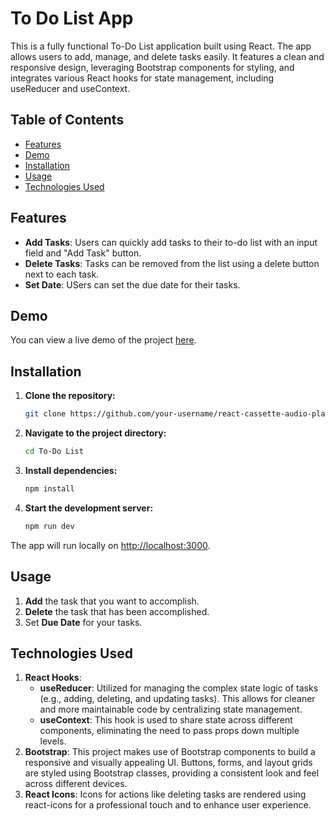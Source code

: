 # To Do List App

This is a fully functional To-Do List application built using React. The app allows users to add, manage, and delete tasks easily. It features a clean and responsive design, leveraging Bootstrap components for styling, and integrates various React hooks for state management, including useReducer and useContext.

## Table of Contents
- [Features](#features)
- [Demo](#demo)
- [Installation](#installation)
- [Usage](#usage)
- [Technologies Used](#technologies-used)

## Features
- **Add Tasks**: Users can quickly add tasks to their to-do list with an input field and "Add Task" button.
- **Delete Tasks**: Tasks can be removed from the list using a delete button next to each task.
- **Set Date**: USers can set the due date for their tasks.

## Demo
You can view a live demo of the project [here](https://main--too-doo-list-app-react.netlify.app/).

## Installation

1. **Clone the repository:**
    ```bash
    git clone https://github.com/your-username/react-cassette-audio-player.git
    ```

2. **Navigate to the project directory:**
    ```bash
    cd To-Do List
    ```

3. **Install dependencies:**
    ```bash
    npm install
    ```

4. **Start the development server:**
    ```bash
    npm run dev
    ```

The app will run locally on [http://localhost:3000](http://localhost:3000).

## Usage

1. **Add** the task that you want to accomplish.
2. **Delete** the task that has been accomplished.
3. Set **Due Date** for your tasks.

## Technologies Used
1. **React Hooks**:
   - **useReducer**: Utilized for managing the complex state logic of tasks (e.g., adding, deleting, and updating tasks). This allows for cleaner and more maintainable code by centralizing state management.
   - **useContext**: This hook is used to share state across different components, eliminating the need to pass props down multiple levels.
2. **Bootstrap**: This project makes use of Bootstrap components to build a responsive and visually appealing UI. Buttons, forms, and layout grids are styled using Bootstrap classes, providing a consistent look and feel across different devices.
3. **React Icons**: Icons for actions like deleting tasks are rendered using react-icons for a professional touch and to enhance user experience.
